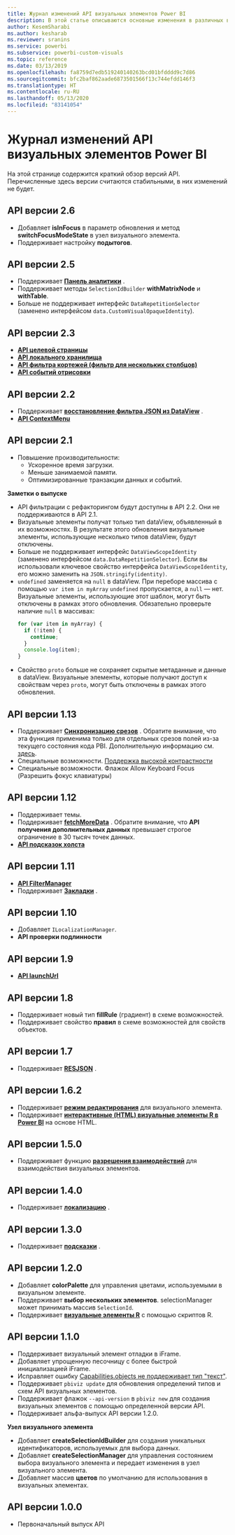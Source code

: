 ```yaml
---
title: Журнал изменений API визуальных элементов Power BI
description: В этой статье описываются основные изменения в различных версиях API визуальных элементов Power BI.
author: KesemSharabi
ms.author: kesharab
ms.reviewer: sranins
ms.service: powerbi
ms.subservice: powerbi-custom-visuals
ms.topic: reference
ms.date: 03/13/2019
ms.openlocfilehash: fa8759d7edb519240140263bcd01bfdddd9c7d86
ms.sourcegitcommit: bfc2baf862aade6873501566f13c744efdd146f3
ms.translationtype: HT
ms.contentlocale: ru-RU
ms.lasthandoff: 05/13/2020
ms.locfileid: "83141054"
---
```

# <a name="power-bi-visuals-api-changelog"></a>Журнал изменений API визуальных элементов Power BI
На этой странице содержится краткий обзор версий API. Перечисленные здесь версии считаются стабильными, в них изменений не будет.

## <a name="api-v26"></a>API версии 2.6
  * Добавляет **isInFocus** в параметр обновления и метод **switchFocusModeState** в узел визуального элемента.
  * Поддерживает настройку **подытогов**.

## <a name="api-v25"></a>API версии 2.5
  * Поддерживает **[Панель аналитики](./analytics-pane.md)** .
  * Поддерживает методы `SelectionIdBuilder` **withMatrixNode** и **withTable**.
  * Больше не поддерживает интерфейс `DataRepetitionSelector` (заменено интерфейсом `data.CustomVisualOpaqueIdentity`).

## <a name="api-v23"></a>API версии 2.3
  * **[API целевой страницы](./landing-page.md)**
  * **[API локального хранилища](./local-storage.md)**
  * **[API фильтра кортежей (фильтр для нескольких столбцов)](./filter-api.md#the-tuple-filter-api-multi-column-filter)**
  * **[API событий отрисовки](./event-service.md#render-events-in-power-bi-visuals)**

## <a name="api-v22"></a>API версии 2.2
  * Поддерживает **[восстановление фильтра JSON из DataView](./filter-api.md#restore-the-json-filter-from-the-data-view)** .
  * **[API ContextMenu](./context-menu.md)**

## <a name="api-v21"></a>API версии 2.1
  * Повышение производительности:
    * Ускоренное время загрузки.
    * Меньше занимаемой памяти.
    * Оптимизированные транзакции данных и событий.  

**Заметки о выпуске**
* API фильтрации с рефакторингом будут доступны в API 2.2. Они не поддерживаются в API 2.1.
* Визуальные элементы получат только тип dataView, объявленный в их возможностях. В результате этого обновления визуальные элементы, использующие несколько типов dataView, будут отключены.
* Больше не поддерживает интерфейс `DataViewScopeIdentity` (заменено интерфейсом `data.DataRepetitionSelector`). Если вы использовали ключевое свойство интерфейса `DataViewScopeIdentity`, его можно заменить на `JSON.stringify(identity)`.
* `undefined` заменяется на `null` в dataView. При переборе массива с помощью `var item in myArray` `undefined` пропускается, а `null` — нет. Визуальные элементы, использующие этот шаблон, могут быть отключены в рамках этого обновления. Обязательно проверьте наличие `null` в массивах:
   ```typescript
   for (var item in myArray) {
     if (!item) {
       continue;
     }
     console.log(item);
   }
   ```
* Свойство `proto` больше не сохраняет скрытые метаданные и данные в dataView. Визуальные элементы, которые получают доступ к свойствам через `proto`, могут быть отключены в рамках этого обновления.

## <a name="api-v113"></a>API версии 1.13
* Поддерживает **[Синхронизацию срезов](./enable-sync-slicers.md)** . Обратите внимание, что эта функция применима только для отдельных срезов полей из-за текущего состояния кода PBI. Дополнительную информацию см. [здесь](/power-bi/desktop-slicers).
* Специальные возможности. [Поддержка высокой контрастности](./high-contrast-support.md) 
* Специальные возможности. Флажок Allow Keyboard Focus (Разрешить фокус клавиатуры)

## <a name="api-v112"></a>API версии 1.12
* Поддерживает темы.
* Поддерживает **[fetchMoreData](./fetch-more-data.md)** . Обратите внимание, что **API получения дополнительных данных** превышает строгое ограничение в 30 тысяч точек данных.
* **[API подсказок холста](./add-tooltips.md#add-report-page-tooltips)**

## <a name="api-v111"></a>API версии 1.11
* **[API FilterManager](./filter-api.md)**
* Поддерживает **[Закладки](./bookmarks-support.md)** . 

## <a name="api-v110"></a>API версии 1.10
* Добавляет `ILocalizationManager`.
* **API проверки подлинности**

## <a name="api-v19"></a>API версии 1.9
* **[API launchUrl](./launch-url.md)**

## <a name="api-v18"></a>API версии 1.8
* Поддерживает новый тип **fillRule** (градиент) в схеме возможностей.
* Поддерживает свойство **правил** в схеме возможностей для свойств объектов.

## <a name="api-v17"></a>API версии 1.7
* Поддерживает **[RESJSON](./localization.md#resource-file)** .

## <a name="api-v162"></a>API версии 1.6.2
* Поддерживает **[режим редактирования](./advanced-edit-mode.md)** для визуального элемента.
* Поддерживает **[интерактивные (HTML) визуальные элементы R в Power BI](https://microsoft.github.io/PowerBI-visuals/tutorials/building-r-powered-custom-visual/creating-r-visuals.md)** на основе HTML.

## <a name="api-v150"></a>API версии 1.5.0
* Поддерживает функцию **[разрешения взаимодействий](./visuals-interactions.md)** для взаимодействия визуальных элементов.

## <a name="api-v140"></a>API версии 1.4.0
* Поддерживает **[локализацию](./localization.md)** .

## <a name="api-v130"></a>API версии 1.3.0
* Поддерживает **[подсказки](./add-tooltips.md)** .

## <a name="api-v120"></a>API версии 1.2.0
* Добавляет **colorPalette** для управления цветами, используемыми в визуальном элементе.
* Поддерживает **выбор нескольких элементов**. selectionManager может принимать массив `SelectionId`.
* Поддерживает **[визуальные элементы R](https://microsoft.github.io/PowerBI-visuals/tutorials/building-r-powered-custom-visual/creating-r-visuals.md)** с помощью скриптов R.

## <a name="api-v110"></a>API версии 1.1.0
* Поддерживает визуальный элемент отладки в iFrame.
* Добавляет упрощенную песочницу с более быстрой инициализацией iFrame.
* Исправляет ошибку [Capabilities.objects не поддерживает тип "текст"](https://github.com/Microsoft/PowerBI-visuals-tools/issues/12).
* Поддерживает `pbiviz update` для обновления определений типов и схем API визуальных элементов.
* Поддерживает флажок `--api-version` в `pbiviz new` для создания визуальных элементов с помощью определенной версии API.
* Поддерживает альфа-выпуск API версии 1.2.0.

**Узел визуального элемента**
* Добавляет **createSelectionIdBuilder** для создания уникальных идентификаторов, используемых для выбора данных.
* Добавляет **createSelectionManager** для управления состоянием выбора визуального элемента и передает изменения в узел визуального элемента.
* Добавляет массив **цветов** по умолчанию для использования в визуальных элементах.

## <a name="api-v100"></a>API версии 1.0.0
* Первоначальный выпуск API
